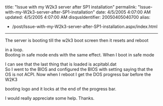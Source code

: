 title: "Issue with my W2k3 server after SP1 installation"
permalink: "Issue-with-my-W2k3-server-after-SP1-installation"
date: 4/5/2005 4:07:00 AM
updated: 4/5/2005 4:07:00 AM
disqusIdentifier: 20050405040700
alias:
 - /post/Issue-with-my-W2k3-server-after-SP1-installation.aspx/index.html
---
The server is booting till the w2k3 boot screen then it resets and reboot 
  
in a loop.  
Booting in safe mode ends with the same effect. When I boot in 
safe mode   
<!-- more -->
I can see that the last thing that is loaded is acpitabl.dat  
So 
I went to the BIOS and configured the BIOS with setting saying that the   
OS 
is not ACPI. Now when I reboot I get the DOS progress bar before the W2K3 
  
booting logo and it locks at the end of the progress bar.

I would really appreciate some help. Thanks.
